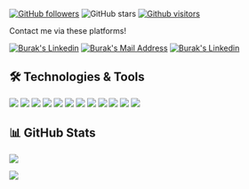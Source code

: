 [![GitHub followers](https://img.shields.io/github/followers/torukobyte?style=social)](https://github.com/torukobyte?tab=followers)
![GitHub stars](https://img.shields.io/github/stars/torukobyte?style=social)
[![Github visitors](https://visitor-badge.glitch.me/badge?page_id=torukobyte.visitor-badge)](https://GitHub.com/torukobyte/StrapDown.js/stargazers/)


Contact me via these platforms! 

  <a href="https://www.linkedin.com/in/torukobyte/" target="_blank" rel="nofollow"><img alt="Burak's Linkedin" src="https://img.shields.io/badge/LinkedIn-c72064??style=flat-square&logo=linkedin&logoColor=white" /></a>
  <a href="mailto:torukobyte@gmail.com" target="_blank" rel="nofollow"><img alt="Burak's Mail Address" src="https://img.shields.io/badge/Gmail-c72064??style=flat-square&logo=gmail&logoColor=white" /></a>
    <a href="https://www.twitter.com/in/torukobyte/" target="_blank" rel="nofollow"><img alt="Burak's Linkedin" src="https://img.shields.io/badge/Twitter-c72064??style=flat-square&logo=twitter&logoColor=white" /></a>

## 🛠 Technologies & Tools 
<img src="https://img.shields.io/badge/Python-c72064??style=flat-square&logo=python&logoColor=white"></img>
<img src="https://img.shields.io/badge/C%23-c72064??style=flat-square&logo=c-sharp&logoColor=white"></img>
<img src="https://img.shields.io/badge/JavaScript-c72064??style=flat-square&logo=javascript&logoColor=white"></img>
<img src="https://img.shields.io/badge/TypeScript-c72064??style=flat-square&logo=typescript&logoColor=white"></img>
<img src="https://img.shields.io/badge/.Net-c72064??style=flat-square&logo=.net&logoColor=white"></img>
<img src="https://img.shields.io/badge/Java-c72064??style=flat-square&logo=java&logoColor=white"></img>
<img src="https://img.shields.io/badge/PHP-c72064??style=flat-square&logo=php&logoColor=white"></img>
<img src="https://img.shields.io/badge/Ionic-c72064??style=flat-square&logo=ionic&logoColor=white"></img>
<img src="https://img.shields.io/badge/Flutter-c72064??style=flat-square&logo=flutter&logoColor=white"></img>
<img src="https://img.shields.io/badge/Dart-c72064??style=flat-square&logo=dart&logoColor=white"></img>
<img src="https://img.shields.io/badge/CSS-c72064??style=flat-square&logo=css3&logoColor=white"></img>
<img src="https://img.shields.io/badge/HTML5-c72064??style=flat-square&logo=html5&logoColor=white"></img>



## 📊 GitHub Stats

<p align="center">
  <p>
    <img src="https://github-readme-stats.vercel.app/api?username=torukobyte&count_private=true&show_icons=true&theme=tokyonight">
</p>
  <p>
  <img src="https://github-readme-stats.vercel.app/api/top-langs/?username=torukobyte&hide=python&layout=compact&show_icons=true&theme=tokyonight">
  </p>
</p>
